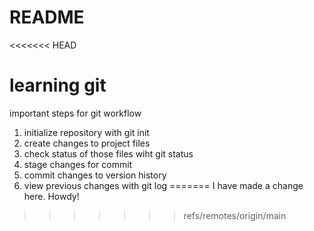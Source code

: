 # README #
<<<<<<< HEAD
# learning git 
important steps for git workflow

1. initialize repository with git init
2. create changes to project files
3. check status of those files wiht git status
4. stage changes for commit
5. commit changes to version history
6. view previous changes with git log 
=======
I have made a change here. Howdy!
>>>>>>> refs/remotes/origin/main
